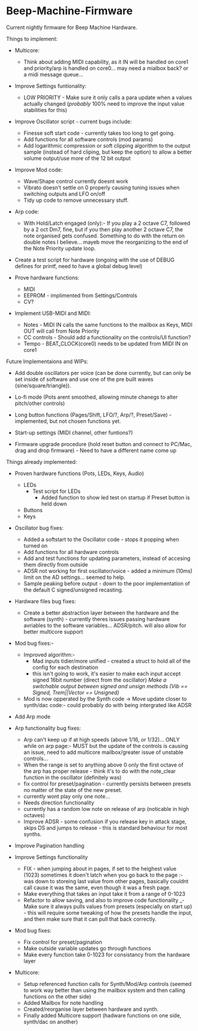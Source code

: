 # Beep-Machine-Firmware

Current nightly firmware for Beep Machine Hardware.

Things to implement:

- Multicore:
    - Think about adding MIDI capability, as it IN will be handled on core1 and priority/arp is handled on core0... may need a mialbox back? or a midi message queue...

- Improve Settings funtionality:
    - LOW PRIORITY - Make sure it only calls a para update when a values actually changed (_probably_ 100% need to improve the input value stabilities for this)
    
- Improve Oscillator script - current bugs include:
    - Finesse soft start code - currently takes too long to get going.
    - Add functions for all software controls (mod params)
    - Add logarithmic compression or soft clipping algorithm to the output sample (instead of hard cliping, but keep the option) to allow a better volume output/use more of the 12 bit output

- Improve Mod code:
    - Wave/Shape control currently doesnt work
    - Vibrato doesn't settle on 0 properly causing tuning issues when switching outputs and LFO on/off
    - Tidy up code to remove unnecessary stuff.

- Arp code:
    - With Hold/Latch engaged (only):- If you play a 2 octave C7, followed by a 2 oct Dm7, fine, but if you then play another 2 octave C7, the note organised gets confused. Something to do with the return on double notes I believe... mayeb move the reorganizing to the end of the Note Priority update loop.
    

- Create a test script for hardware (ongoing with the use of DEBUG defines for printf, need to have a global debug level)

- Prove hardware functions:
    - MIDI
    - EEPROM - implimented from Settings/Controls
    - CV?

- Implement USB-MIDI and MIDI:
    - Notes - MIDI IN calls the same functions to the mailbox as Keys, MIDI OUT will call from Note Priority
    - CC controls - Should add a functionality on the controls/UI function?
    - Tempo - BEAT_CLOCK(core0) needs to be updated from MIDI IN on core1



Future Implementaions and WIPs:

- Add double oscillators per voice (can be done currently, but can only be set inside of software and use one of the pre built waves (sine/square/triangle)).

- Lo-fi mode (Pots arent smoothed, allowing minute chanegs to alter pitch/other controls)

- Long button functions (Pages/Shift, LFO/?, Arp/?, Preset/Save) - implemented, but not chosen functions yet.

- Start-up settings (MIDI channel, other funtions?)

- Firmware upgrade procedure (hold reset button and connect to PC/Mac, drag and drop firmware) - Need to have a different name come up


Things already implemented:

+ Proven hardware functions (Pots, LEDs, Keys, Audio)
    + LEDs
        + Test script for LEDs
            + Added function to show led test on startup if Preset button is held down
    + Buttons
    + Keys

+ Oscillator bug fixes:
    + Added a softstart to the Oscillator code - stops it popping when turned on
    + Add functions for all hardware controls
    + Add and test functions for updating parameters, instead of accesing them directly from outside
    + ADSR not working for first oscillator/voice - added a minimum (10ms) limit on the AD settings... seemed to help. 
    + Sample peaking before output - down to the poor implementation of the default C signed/unsigned recasting. 


+ Hardware files bug fixes:
    + Create a better abstraction layer between the hardware and the software (synth) - currently theres issues passing hardware avriables to the software variables... ADSR/pitch. will also allow for better multicore support
+ Mod bug fixes:-
    + Improved algorithm:-
        + Mad inputs tidier/more unified - created a struct to hold all of the config for each destination
        + this isn't going to work, it's easier to make each input accept signed 16bit number (direct from the oscillator) _Make a switchable output between signed and unsign methods (Vib == Signed, Trem||Vector == Unsigned)_
    + Mod is now opperated by the Synth code -> Move update closer to synth/dac code:- could probably do with being intergrated like ADSR 
+ Add Arp mode
+ Arp functionality bug fixes:
    + Arp can't keep up if at high speeds (above 1/16, or 1/32)... ONLY while on arp page:- MUST but the update of the controls is causing an issue, need to add multicore mailbox/greater issue of unstable controls... 
    + When the range is set to anything above 0 only the first octave of the arp has proper release - think it's to do with the note_clear function in the oscillator (definitely was)
    + fix control for preset/pagination - currently persists between presets no matter of the state of the new preset.
    + currently wont play only one note...
    + Needs direction functionality
    + currently has a random low note on release of arp (noticable in high octaves)
    + Improve ADSR - some confusion if you release key in attack stage, skips DS and jumps to release - this is standard behaviour for most synths.

+ Improve Pagination handling
+ Improve Settings functionality
    + FIX - when jumping about in pages, if set to the heighest value (1023) sometimes it doen't latch when you go back to the page :- was down to storeing last value from other pages, basically couldnt call cause it was the same, even though it was a fresh page.
    + Make everything that takes an input take it from a range of 0-1023
    + Refactor to allow saving, and also to improve code functionality
    _- Make sure it always pulls values from presets (especially on start up) - this will require some tweaking of how the presets handle the input, and then make sure that it can pull that back correctly.

+ Mod bug fixes:
    + Fix control for preset/pagination
    + Make outside variable updates go through functions
    + Make every function take 0-1023 for consistancy from the hardware layer

+ Multicore:
    + Setup referenced function calls for Synth/Mod/Arp controls (seemed to work way better than using the mailbox system and then calling functions on the other side)
    + Added Mailbox for note handling
    + Created/reorganise layer between hardware and synth.
    + Finally added Multicore support (hadware functions on one side, synth/dac on another)